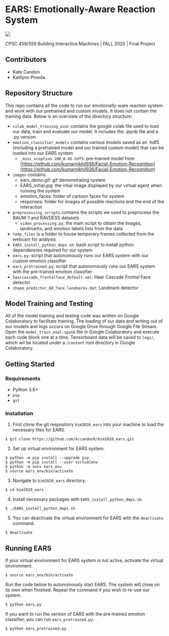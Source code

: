 # EARS: Emotionally-Aware Reaction System

![](images/ears_demo.gif)

CPSC 459/559 Building Interactive Machines | FALL 2020 | Final Project

## Contributors
- Kate Candon
- Kaitlynn Pineda

## Repository Structure

This repo contains all the code to run our emotionally-ware reaction system and work with our pretrained and custom models. It does not contain the training data. Below is an overview of the directory structure: 

* ``colab_model_training_eval`` contains the google colab file used to load our data, train and evaluate our model. It includes the .ipynb file and a .py version 
* ``emotion_classifier_models`` contains various models saved as an .hdf5 (including a pretrained model and our trained custom model) that can be loaded into our EARS system
  * ```_mini_xception.100_0.65.hdf5```: pre-trained model from [https://github.com/kumarnikhil936/Facial-Emotion-Recognition](https://github.com/kumarnikhil936/Facial-Emotion-Recognition)
* ``images`` contains: 
   * ears_demo.gif: gif demonstrating system
   * EARS_initial.jpg: the intial image displayed by our virtual agent when running the system
   * emotion_faces: folder of cartoon faces for system
   * responses: folder for images of possible reactions and the end of the interaction
* ``preprocessing_scripts`` contains the scripts we used to preprocess the BAUM-1 and RAVDESS datasets
   * ``video_processing.py``: the main script to obtain the images, landmarks, and emotion labels lists from the data
* ``temp_files`` is a folder to house temporary frames collected from the webcam for analysis
* ``EARS_install_python_deps.sh``: bash script to install python dependencies required for our system
* ``ears.py``: script that autonomously runs our EARS system with our custom emotion classifier
* ``ears_pretrained.py``: script that autonomously runs our EARS system with the pre-trained emotion classifier
* ``haarcascade_frontalface_default.xml``: Haar Cascade Frontal Face detector
* ``shape_predictor_68_face_landmarks.dat``: Landmark detector

## Model Training and Testing
All of the model training and testing code was written on Google Colaboratory to facilitate training. The loading of our data and writing out of our models and logs occurs on Google Drive through Google File Stream. Open the ``model_train_eval.ipynb`` file in Google Colaboratory and execute each code block one at a time. Tensorboard data will be saved to ``logs/``, which wil be located under a ``/content`` root directory in Google Colaboratory.

## Getting Started

### Requirements
* Python 3.6+
* ```pip```
* ```git```

### Installation
1. First clone the git respository ```bim2020_ears``` into your machine to load the necessary files for EARS.
```
$ git clone https://github.com/kccandonk/bim2020_ears.git
```
2. Set up virtual environment for EARS system.
```
$ python -m pip install --upgrade pip
$ python -m pip install --user virtualenv
$ python -m venv ears_env
$ source ears_env/bin/activate
```
3. Navigate to ```bim2020_ears``` directory.
```
$ cd bim2020_ears
```
4. Install necessary packages with ```EARS_install_python_deps.sh```.
```
$ ./EARS_install_python_deps.sh
```
5. You can deactivate the virtual environment for EARS with the ```deactivate``` command.
```
$ deactivate
```

## Running EARS
If your virtual environment for EARS system is not active, activate the virtual environment.
```
$ source ears_env/bin/activate
```
Run the code below to autonomously start EARS. The system will close on its own when finished. Repeat the command if you wish to re-use our system.
```
$ python ears.py
```
If you want to run the version of EARS with the pre-trained emotion classifier, you can run ```ears_pretrained.py```.
```
$ python ears_pretrained.py
```
